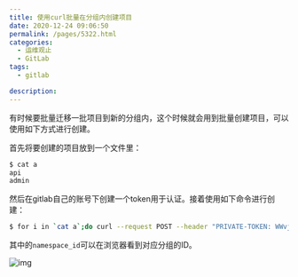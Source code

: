 ```yaml
---
title: 使用curl批量在分组内创建项目
date: 2020-12-24 09:06:50
permalink: /pages/5322.html
categories: 
  - 运维观止
  - GitLab
tags: 
  - gitlab

description: 
---
```


有时候要批量迁移一批项目到新的分组内，这个时候就会用到批量创建项目，可以使用如下方式进行创建。

首先将要创建的项目放到一个文件里：

```sh
$ cat a
api
admin
```

然后在gitlab自己的账号下创建一个token用于认证。接着使用如下命令进行创建：

```sh
$ for i in `cat a`;do curl --request POST --header "PRIVATE-TOKEN: WWvjMtvBNRmfZMZzGd-a"  --data "name=$i&namespace_id=3" https://192.168.0.1/api/v4/projects;done
```

其中的`namespace_id`可以在浏览器看到对应分组的ID。

![img](http://t.eryajf.net/imgs/2021/09/8e2377d7d4f74b47.jpg)
